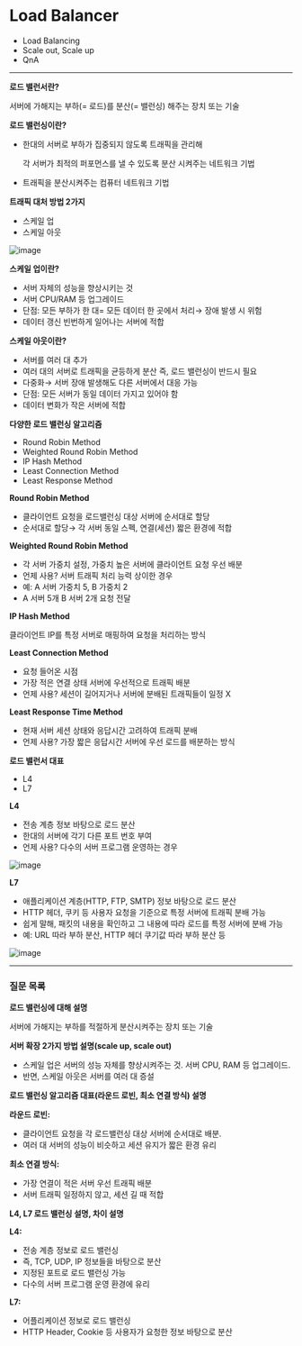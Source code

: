 # Load Balancer

- Load Balancing
- Scale out, Scale up
- QnA

---

**로드 밸런서란?**

서버에 가해지는 부하(= 로드)를 분산(= 밸런싱) 해주는 장치 또는 기술

**로드 밸런싱이란?**

- 한대의 서버로 부하가 집중되지 않도록 트래픽을 관리해
    
    각 서버가 최적의 퍼포먼스를 낼 수 있도록 분산 시켜주는 네트워크 기법
    
- 트래픽을 분산시켜주는 컴퓨터 네트워크 기법

**트래픽 대처 방법 2가지**

- 스케일 업
- 스케일 아웃

![image](https://user-images.githubusercontent.com/54395509/156918810-8025e9cd-b4ca-4ef3-84cf-566420b22d7b.png)

**스케일 업이란?**

- 서버 자체의 성능을 향상시키는 것
- 서버 CPU/RAM 등 업그레이드
- 단점: 모든 부하가 한 대= 모든 데이터 한 곳에서 처리→ 장애 발생 시 위험
- 데이터 갱신 빈번하게 일어나는 서버에 적합

**스케일 아웃이란?**

- 서버를 여러 대 추가
- 여러 대의 서버로 트래픽을 균등하게 분산 즉, 로드 밸런싱이 반드시 필요
- 다중화→ 서버 장애 발생해도 다른 서버에서 대응 가능
- 단점: 모든 서버가 동일 데이터 가지고 있어야 함
- 데이터 변화가 작은 서버에 적합

**다양한 로드 밸런싱 알고리즘**

- Round Robin Method
- Weighted Round Robin Method
- IP Hash Method
- Least Connection Method
- Least Response Method

**Round Robin Method** 

- 클라이언트 요청을 로드밸런싱 대상 서버에 순서대로 할당
- 순서대로 할당→ 각 서버 동일 스펙, 연결(세션) 짧은 환경에 적합

**Weighted Round Robin Method**

- 각 서버 가중치 설정, 가중치 높은 서버에 클라이언트 요청 우선 배분
- 언제 사용? 서버 트래픽 처리 능력 상이한 경우
- 예: A 서버 가중치 5, B 가중치 2
- A 서버 5개 B 서버 2개 요청 전달

**IP Hash Method**

클라이언트 IP를 특정 서버로 매핑하여 요청을 처리하는 방식

**Least Connection Method**

- 요청 들어온 시점
- 가장 적은 연결 상태 서버에 우선적으로 트래픽 배분
- 언제 사용? 세션이 길어지거나 서버에 분배된 트래픽들이 일정 X

**Least Response Time Method**

- 현재 서버 세션 상태와 응답시간 고려하여 트래픽 분배
- 언제 사용? 가장 짧은 응답시간 서버에 우선 로드를 배분하는 방식

**로드 밸런서 대표**

- L4
- L7

**L4**

- 전송 계층 정보 바탕으로 로드 분산
- 한대의 서버에 각기 다른 포트 번호 부여
- 언제 사용? 다수의 서버 프로그램 운영하는 경우

![image](https://user-images.githubusercontent.com/54395509/156918824-96140868-7407-47bb-bf0a-173175c891ce.png)

**L7**

- 애플리케이션 계층(HTTP, FTP, SMTP) 정보 바탕으로 로드 분산
- HTTP 헤더, 쿠키 등 사용자 요청을 기준으로 특정 서버에 트래픽 분배 가능
- 쉽게 말해, 패킷의 내용을 확인하고 그 내용에 따라 로드를 특정 서버에 분배 가능
- 예: URL 따라 부하 분산, HTTP 헤더 쿠기값 따라 부하 분산 등

![image](https://user-images.githubusercontent.com/54395509/156918834-247f5147-5832-4851-b694-3b0bf28ecff1.png)

---

### 질문 목록

**로드 밸런싱에 대해 설명**

서버에 가해지는 부하를 적절하게 분산시켜주는 장치 또는 기술

**서버 확장 2가지 방법 설명(scale up, scale out)**

- 스케일 업은 서버의 성능 자체를 향상시켜주는 것. 서버 CPU, RAM 등 업그레이드.
- 반면, 스케일 아웃은 서버를 여러 대 증설

**로드 밸런싱 알고리즘 대표(라운드 로빈, 최소 연결 방식) 설명**

**라운드 로빈:** 

- 클라이언트 요청을 각 로드밸런싱 대상 서버에 순서대로 배분.
- 여러 대 서버의 성능이 비슷하고 세션 유지가 짧은 환경 유리

**최소 연결 방식:**

- 가장 연결이 적은 서버 우선 트래픽 배분
- 서버 트래픽 일정하지 않고, 세션 길 때 적합

**L4, L7 로드 밸런싱 설명, 차이 설명**

**L4:**

- 전송 계층 정보로 로드 밸런싱
- 즉, TCP, UDP, IP 정보들을 바탕으로 분산
- 지정된 포트로 로드 밸런싱 가능
- 다수의 서버 프로그램 운영 환경에 유리

**L7:** 

- 어플리케이션 정보로 로드 밸런싱
- HTTP Header, Cookie 등 사용자가 요청한 정보 바탕으로 분산
